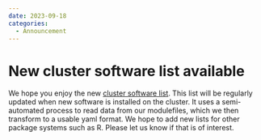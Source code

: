 ```yaml
---
date: 2023-09-18
categories:
  - Announcement
---
```


# New cluster software list available

We hope you enjoy the new [cluster software list](../../software/cluster-pkg-list.md). This list will be regularly updated when new software is installed on the cluster. It uses a semi-automated process to read data from our modulefiles, which we then transform to a usable yaml format. We hope to add new lists for other package systems such as R. Please let us know if that is of interest.
